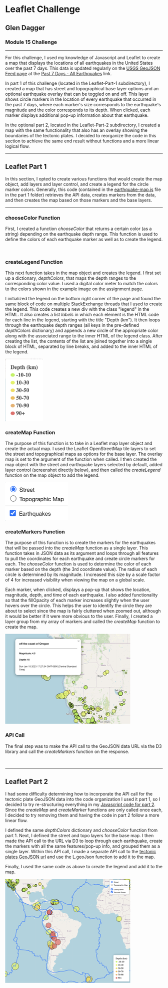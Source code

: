 # Leaflet Challenge
## Glen Dagger

### Module 15 Challenge

<hr>

For this challenge, I used my knowledge of Javascript and Leaflet to create a map that displays the locations of all earthquakes in the United States over the past 7 days. This data is updated regularly on the [USGS GeoJSON Feed page](https://earthquake.usgs.gov/earthquakes/feed/v1.0/geojson.php) at the [Past 7 Days - All Earthquakes](https://earthquake.usgs.gov/earthquakes/feed/v1.0/summary/all_week.geojson) link.

In part 1 of this challenge (located in the Leaflet-Part-1 subdirectory), I created a map that has street and topographical base layer options and an optional earthquake overlay that can be toggled on and off. This layer shows circle markers in the location of every earthquake that occurred in the past 7 days, where each marker's size corresponds to the earthquake's magnitude and the color corresponds to its depth. When clicked, each marker displays additional pop-up information about that earthquake.

In the optional part 2, located in the Leaflet-Part-2 subdirectory, I created a map with the same functionality that also has an overlay showing the boundaries of the tectonic plates. I decided to reorganize the code in this section to achieve the same end result without functions and a more linear logical flow. 

<hr>

## Leaflet Part 1

In this section, I opted to create various functions that would create the map object, add layers and layer control, and create a legend for the circle marker colors. Generally, this code (contained in the [earthquake-map.js](./Leaflet-Part-1/static/js/earthquake-map.js) file in the part 1 folder) retrieves the API data, creates markers from the data, and then creates the map based on those markers and the base layers.

<hr>

### chooseColor Function

First, I created a function *chooseColor* that returns a certain color (as a string) depending on the earthquake depth range. This function is used to define the colors of each earthquake marker as well as to create the legend.

<br>

### createLegend Function

This next function takes in the map object and creates the legend. I first set up a dictionary, *depthColors*, that maps the depth ranges to the corresponding color value. I used a digital color meter to match the colors to the colors shown in the example image on the assignment page.

I initialized the legend on the bottom right corner of the page and found the same block of code on multiple StackExchange threads that I used to create the legend. This code creates a new div with the class "legend" in the HTML. It also creates a list *labels* in which each element is the HTML code for each line in the legend, starting with the title "Depth (km"). It then loops through the earthquake depth ranges (all keys in the pre-defined *depthColors* dictionary) and appends a new circle of the appropriate color along with the associated range to the inner HTML of the legend class. After creating the list, the contents of the list are joined together into a single block of HTML, separated by line breaks, and added to the inner HTML of the legend.

<img src="./Screenshots/legend.png" alt="legend" width="120"/>

<br>

### createMap Function

The purpose of this function is to take in a Leaflet map layer object and create the actual map. I used the Leaflet OpenStreetMap tile layers to set the street and topographical maps as options for the base layer. The overlay map is set to the argument of the function when called. I then created the map object with the street and earthquake layers selected by default, added layer control (screenshot directly below), and then called the *createLegend* function on the map object to add the legend.

<img src="./Screenshots/layercontrolpt1.png" alt="layer control" width="200"/>


<br>

### createMarkers Function

The purpose of this function is to create the markers for the earthquakes that will be passed into the *createMap* function as a single layer. This function takes in JSON data as its argument and loops through all features to pull the coordinates for each earthquake and create circle markers for each. The *chooseColor* function is used to determine the color of each marker based on the depth (the 3rd coordinate value). The radius of each circle is determined by its magnitude. I increased this size by a scale factor of 4 for increased visibility when viewing the map on a global scale.

Each marker, when clicked, displays a pop-up that shows the location, magnitude, depth, and time of each earthquake. I also added functionality so that the fillOpacity of each marker increases slightly when the user hovers over the circle. This helps the user to identify the circle they are about to select since the map is fairly cluttered when zoomed out, although it would be better if it were more obvious to the user. Finally, I created a layer group from my array of markers and called the *createMap* function to create the map.

<img src="./Screenshots/popup.png" alt="legend" width="400"/>

<br>

### API Call

The final step was to make the API call to the GeoJSON data URL via the D3 library and call the *createMarkers* function on the response. 


<br>

<hr>

## Leaflet Part 2

I had some difficulty determining how to incorporate the API call for the tectonic plate GeoJSON data into the code organization I used it part 1, so I decided to try re-structuring everything in my [Javascript code for part 2](./Leaflet-Part-2/static/js/earthquake2.js). Since the *createMap* and *createMarker* functions are only called once each, I decided to try removing them and having the code in part 2 follow a more linear flow.

I defined the same *depthColors* dictionary and *chooseColor* function from part 1. Next, I defined the street and topo layers for the base map. I then made the API call to the URL via D3 to loop through each earthquake, create the markers with all the same features/pop-up info, and grouped them as a single layer. Within this API call, I made a separate API call to the [tectonic plates GeoJSON url](https://raw.githubusercontent.com/fraxen/tectonicplates/master/GeoJSON/PB2002_boundaries.json) and use the L.geoJson function to add it to the map. 

Finally, I used the same code as above to create the legend and add it to the map.

<img src="./Screenshots/platemap.png" alt="legend" width="400"/>

